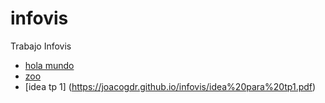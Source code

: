 # infovis
Trabajo Infovis

* [hola mundo](https://joacogdr.github.io/infovis/index.html)
* [zoo](https://joacogdr.github.io/infovis/zoo.txt)
* [idea tp 1] (https://joacogdr.github.io/infovis/idea%20para%20tp1.pdf)


